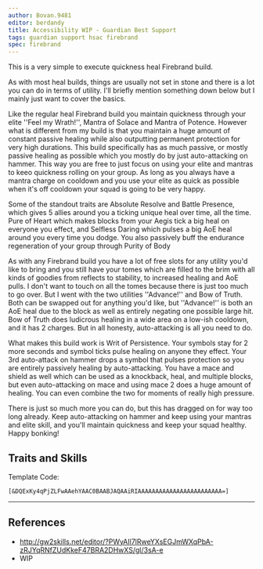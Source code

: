 ```yaml
---
author: Bovan.9481
editor: berdandy
title: Accessibility WIP - Guardian Best Support
tags: guardian support hsac firebrand
spec: firebrand
---
```


This is a very simple to execute quickness heal Firebrand build.

As with most heal builds, things are usually not set in stone and there is a lot you can do in terms of utility. I'll briefly mention something down below but I mainly just want to cover the basics.

Like the regular heal Firebrand build you maintain quickness through your elite ''Feel my Wrath!'', Mantra of Solace and Mantra of Potence. However what is different from my build is that you maintain a huge amount of constant passive healing while also outputting permanent protection for very high durations. This build specifically has as much passive, or mostly passive healing as possible which you mostly do by just auto-attacking on hammer. This way you are free to just focus on using your elite and mantras to keeo quickness rolling on your group. As long as you always have a mantra charge on cooldown and you use your elite as quick as possible when it's off cooldown your squad is going to be very happy.

Some of the standout traits are Absolute Resolve and Battle Presence, which gives 5 allies around you a ticking unique heal over time, all the time. Pure of Heart which makes blocks from your Aegis tick a big heal on everyone you effect, and Selfless Daring which pulses a big AoE heal around you every time you dodge. You also passively buff the endurance regeneration of your group through Purity of Body

As with any Firebrand build you have a lot of free slots for any utility you'd like to bring and you still have your tomes which are filled to the brim with all kinds of goodies from reflects to stability, to increased healing and AoE pulls. I don't want to touch on all the tomes because there is just too much to go over. But I went with the two utilities ''Advance!'' and Bow of Truth. Both can be swapped out for anything you'd like, but ''Advance!'' is both an AoE heal due to the block as well as entirely negating one possible large hit. Bow of Truth does ludicrous healing in a wide area on a low-ish cooldown, and it has 2 charges. But in all honesty, auto-attacking is all you need to do.

What makes this build work is Writ of Persistence. Your symbols stay for 2 more seconds and symbol ticks pulse healing on anyone they effect. Your 3rd auto-attack on hammer drops a symbol that pulses protection so you are entirely passively healing by auto-attacking. You have a mace and shield as well which can be used as a knockback, heal, and multiple blocks, but even auto-attacking on mace and using mace 2 does a huge amount of healing. You can even combine the two for moments of really high pressure.

There is just so much more you can do, but this has dragged on for way too long already. Keep auto-attacking on hammer and keep using your mantras and elite skill, and you'll maintain quickness and keep your squad healthy. Happy bonking!

## Traits and Skills

Template Code:

`[&DQExKy4qPjZLFwAAehYAAC0BAABJAQAAiRIAAAAAAAAAAAAAAAAAAAAAAAA=]`

---

<div
  data-armory-embed='skills'
  data-armory-ids='41714,40915,9084,9175,29965'
>
</div>
<div
  data-armory-embed='specializations'
  data-armory-ids='49,46,62'
  data-armory-49-traits='654,549,558'
  data-armory-46-traits='625,610,554'
  data-armory-62-traits='2101,2063,2159'
>
</div>
<script async src='https://unpkg.com/armory-embeds@^0.x.x/armory-embeds.js'></script>



## References

- http://gw2skills.net/editor/?PWyAIl7lRweYXsEGJmWXqPbA-zRJYqRNfZUdKkeF47BRA2DHwXS/gl/3sA-e
- WIP
